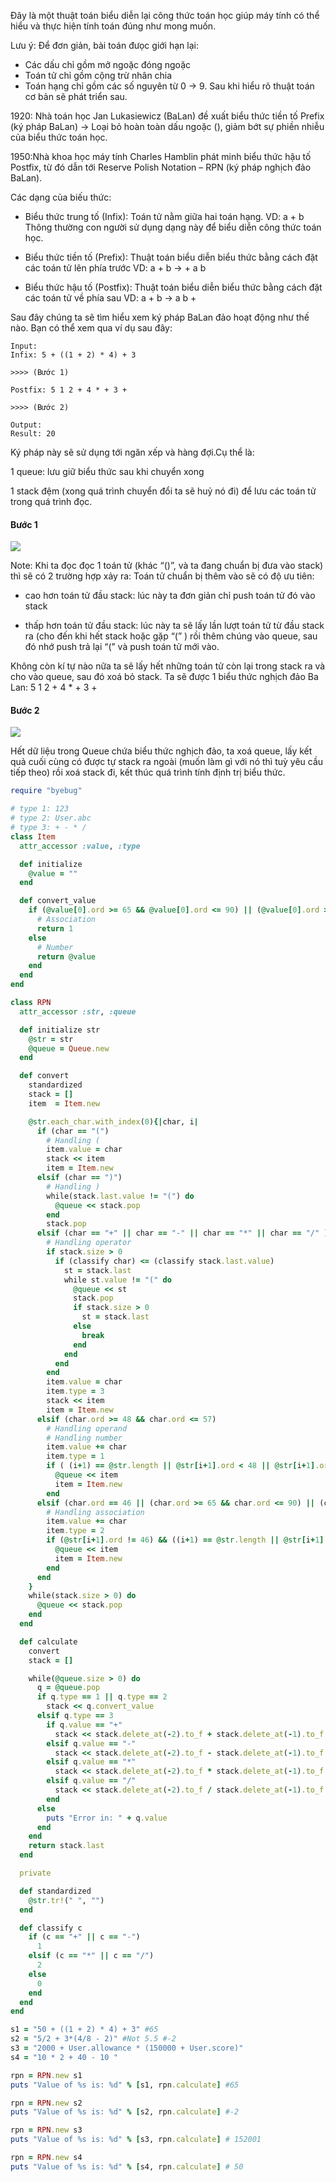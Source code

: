 Đây là một thuật toán biểu diễn lại công thức toán học giúp máy tính có thể hiểu và thực hiện tính toán đúng như mong muốn.

Lưu ý: Để đơn giản, bài toán đưọc giới hạn lại:
  + Các dấu chỉ gồm mở ngoặc đóng ngoặc
  + Toán tử chỉ gồm cộng trừ nhân chia
  + Toán hạng chỉ gồm các số nguyên từ 0 -> 9.
  Sau khi hiểu rõ thuật toán cơ bản sẽ phát triển sau.

1920: Nhà toán học Jan Lukasiewicz (BaLan) đề xuất biểu thức tiền tố Prefix (ký pháp BaLan)
  -> Loại bỏ hoàn toàn dấu ngoặc (), giảm bớt sự phiền nhiễu của biểu thức toán học.

1950:Nhà khoa học máy tính Charles Hamblin phát minh biểu thức hậu tố Postfix, từ đó dẫn tới Reserve Polish Notation – RPN (ký pháp nghịch đảo BaLan).

Các dạng của biếu thức:
+ Biểu thức trung tố (Infix):
  Toán tử nằm giữa hai toán hạng.
  VD: a + b
  Thông thường con người sử dụng dạng này để biểu diễn công thức toán học.

+ Biểu thức tiền tố (Prefix):
  Thuật toán biểu diễn biểu thức bằng cách đặt các toán tử lên phía trước
  VD: a + b -> + a b

+ Biểu thức hậu tố (Postfix):
  Thuật toán biểu diễn biểu thức bằng cách đặt các toán tử về phía sau
  VD: a + b -> a b +

Sau đây chúng ta sẽ tìm hiểu xem ký pháp BaLan đảo hoạt động như thế nào.
Bạn có thể xem qua ví dụ sau đây:

```
Input:
Infix: 5 + ((1 + 2) * 4) + 3

>>>> (Bước 1)

Postfix: 5 1 2 + 4 * + 3 +

>>>> (Bước 2)

Output:
Result: 20
```

Ký pháp này sẽ sử dụng tới ngăn xếp và hàng đợi.Cụ thể là:

1 queue: lưu giữ biểu thức sau khi chuyển xong

1 stack đệm (xong quá trình chuyển đổi ta sẽ huỷ nó đi) để lưu các toán tử trong quá trình đọc.


#### Bước 1

![](https://user-images.githubusercontent.com/18675907/27953667-d916d9fe-6336-11e7-9d43-7faa70185ff8.jpg)

Note: Khi ta đọc đọc 1 toán tử  (khác “()”, và ta đang chuẩn bị đưa vào stack) thì  sẽ có 2 trường hợp xảy ra: Toán tử chuẩn bị thêm vào sẽ có độ ưu tiên:

+ cao hơn toán tử đầu stack: lúc này ta đơn giản chỉ push toán tử đó vào stack

+ thấp hơn toán tử đầu stack: lúc này ta sẽ lấy lần lượt toán tử từ đầu stack ra (cho đến khi hết stack hoặc gặp “(” ) rồi thêm chúng vào queue, sau đó nhớ push trả lại “(” và push toán tử mới vào.

Không còn kí tự nào nữa ta sẽ lấy hết những toán tử còn lại trong stack ra và cho vào queue, sau đó xoá bỏ stack. Ta sẽ được 1 biểu thức nghịch đảo Ba Lan:   5 1 2 + 4 * + 3 +

#### Bước 2

![](https://user-images.githubusercontent.com/18675907/27980300-52ed710a-63a7-11e7-9f02-6cbaef7157eb.jpg)

Hết dữ liệu trong Queue chứa biểu thức nghịch đảo, ta xoá queue, lấy kết quả cuối cùng có được tự stack ra ngoài (muốn làm gì với nó thì tuỳ yêu cầu tiếp theo) rồi xoá stack đi, kết thúc quá trình tính định trị biểu thức.

```ruby
require "byebug"

# type 1: 123
# type 2: User.abc
# type 3: + - * /
class Item
  attr_accessor :value, :type

  def initialize
    @value = ""
  end

  def convert_value
    if (@value[0].ord >= 65 && @value[0].ord <= 90) || (@value[0].ord >= 97 && @value[0].ord <= 112)
      # Association
      return 1
    else
      # Number
      return @value
    end
  end
end

class RPN
  attr_accessor :str, :queue

  def initialize str
    @str = str
    @queue = Queue.new
  end

  def convert
    standardized
    stack = []
    item  = Item.new

    @str.each_char.with_index(0){|char, i|
      if (char == "(")
        # Handling (
        item.value = char
        stack << item
        item = Item.new
      elsif (char == ")")
        # Handling )
        while(stack.last.value != "(") do
          @queue << stack.pop
        end
        stack.pop
      elsif (char == "+" || char == "-" || char == "*" || char == "/" )
        # Handling operator
        if stack.size > 0
          if (classify char) <= (classify stack.last.value)
            st = stack.last
            while st.value != "(" do
              @queue << st
              stack.pop
              if stack.size > 0
                st = stack.last
              else
                break
              end
            end
          end
        end
        item.value = char
        item.type = 3
        stack << item
        item = Item.new
      elsif (char.ord >= 48 && char.ord <= 57)
        # Handling operand
        # Handling number
        item.value += char
        item.type = 1
        if ( (i+1) == @str.length || @str[i+1].ord < 48 || @str[i+1].ord > 57)
          @queue << item
          item = Item.new
        end
      elsif (char.ord == 46 || (char.ord >= 65 && char.ord <= 90) || (char.ord >= 97 && char.ord <= 122))
        # Handling association
        item.value += char
        item.type = 2
        if (@str[i+1].ord != 46) && ((i+1) == @str.length || @str[i+1].ord < 65 || ( @str[i+1].ord > 90 && @str[i+1].ord < 97) || @str[i+1].ord > 122)
          @queue << item
          item = Item.new
        end
      end
    }
    while(stack.size > 0) do
      @queue << stack.pop
    end
  end

  def calculate
    convert
    stack = []

    while(@queue.size > 0) do
      q = @queue.pop
      if q.type == 1 || q.type == 2
        stack << q.convert_value
      elsif q.type == 3
        if q.value == "+"
          stack << stack.delete_at(-2).to_f + stack.delete_at(-1).to_f
        elsif q.value == "-"
          stack << stack.delete_at(-2).to_f - stack.delete_at(-1).to_f
        elsif q.value == "*"
          stack << stack.delete_at(-2).to_f * stack.delete_at(-1).to_f
        elsif q.value == "/"
          stack << stack.delete_at(-2).to_f / stack.delete_at(-1).to_f
        end
      else
        puts "Error in: " + q.value
      end
    end
    return stack.last
  end

  private

  def standardized
    @str.tr!(" ", "")
  end

  def classify c
    if (c == "+" || c == "-")
      1
    elsif (c == "*" || c == "/")
      2
    else
      0
    end
  end
end

s1 = "50 + ((1 + 2) * 4) + 3" #65
s2 = "5/2 + 3*(4/8 - 2)" #Not 5.5 #-2
s3 = "2000 + User.allowance * (150000 + User.score)"
s4 = "10 * 2 + 40 - 10 "

rpn = RPN.new s1
puts "Value of %s is: %d" % [s1, rpn.calculate] #65

rpn = RPN.new s2
puts "Value of %s is: %d" % [s2, rpn.calculate] #-2

rpn = RPN.new s3
puts "Value of %s is: %d" % [s3, rpn.calculate] # 152001

rpn = RPN.new s4
puts "Value of %s is: %d" % [s4, rpn.calculate] # 50

```
